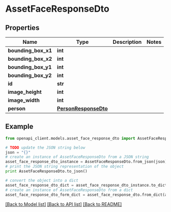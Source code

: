 # AssetFaceResponseDto


## Properties
Name | Type | Description | Notes
------------ | ------------- | ------------- | -------------
**bounding_box_x1** | **int** |  | 
**bounding_box_x2** | **int** |  | 
**bounding_box_y1** | **int** |  | 
**bounding_box_y2** | **int** |  | 
**id** | **str** |  | 
**image_height** | **int** |  | 
**image_width** | **int** |  | 
**person** | [**PersonResponseDto**](PersonResponseDto.md) |  | 

## Example

```python
from openapi_client.models.asset_face_response_dto import AssetFaceResponseDto

# TODO update the JSON string below
json = "{}"
# create an instance of AssetFaceResponseDto from a JSON string
asset_face_response_dto_instance = AssetFaceResponseDto.from_json(json)
# print the JSON string representation of the object
print AssetFaceResponseDto.to_json()

# convert the object into a dict
asset_face_response_dto_dict = asset_face_response_dto_instance.to_dict()
# create an instance of AssetFaceResponseDto from a dict
asset_face_response_dto_form_dict = asset_face_response_dto.from_dict(asset_face_response_dto_dict)
```
[[Back to Model list]](../README.md#documentation-for-models) [[Back to API list]](../README.md#documentation-for-api-endpoints) [[Back to README]](../README.md)


